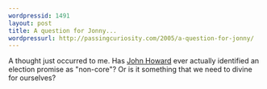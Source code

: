```yaml
--- 
wordpressid: 1491
layout: post
title: A question for Jonny...
wordpressurl: http://passingcuriosity.com/2005/a-question-for-jonny/
---
```

A thought just occurred to me. Has <a href="http://www.pm.gov.au/">John Howard</a> ever actually identified an election promise as "non-core"? Or is it something that we need to divine for ourselves?
